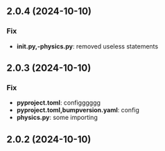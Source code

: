 
## 2.0.4 (2024-10-10)

### Fix

- **__init__.py,-physics.py**: removed useless statements

## 2.0.3 (2024-10-10)

### Fix

- **pyproject.toml**: configggggg
- **pyproject.toml,bumpversion.yaml**: config
- **physics.py**: some importing

## 2.0.2 (2024-10-10)
